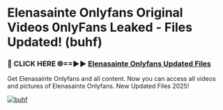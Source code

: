 # Elenasainte Onlyfans Original Videos 0nlyFans Leaked - Files Updated! (buhf)

<h3>🔴 CLICK HERE 🌐==►► <a href="https://tinyurl.com/x26r9saj" rel="nofollow">Elenasainte Onlyfans Updated Files</a></h3>

Get Elenasainte Onlyfans and all content. Now you can access all videos and pictures of Elenasainte Onlyfans. New Updated Files 2025!

[![buhf](https://i.imgur.com/LkgZPqh.gif)](https://tinyurl.com/x26r9saj)
